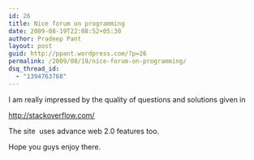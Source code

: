```yaml
---
id: 26
title: Nice forum on programming
date: 2009-08-19T22:08:52+05:30
author: Pradeep Pant
layout: post
guid: http://ppant.wordpress.com/?p=26
permalink: /2009/08/19/nice-forum-on-programming/
dsq_thread_id:
  - "1394763768"
---
```

I am really impressed by the quality of questions and solutions given in

<http://stackoverflow.com/>

The site  uses advance web 2.0 features too.

Hope you guys enjoy there.
